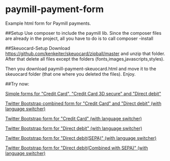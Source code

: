 paymill-payment-form
====================
Example html form for Paymill payments.

##Setup
Use composer to include the paymill lib.
Since the composer files are already in the project, all you have to do is to call composer -install

##Skeuocard-Setup
Download https://github.com/kenkeiter/skeuocard/zipball/master and unzip that folder. After that delete all files except the folders (fonts,images,javascripts,styles).

Then you download paymill-payment-skeuocard.html and move it to the skeuocard folder (that one where you deleted the files). Enjoy.

##Try now:

[Simple forms for "Credit Card", "Credit Card 3D secure" and "Direct debit"][1]

[Twitter Bootstrap combined form for "Credit Card" and "Direct debit" (with language switcher) ][2]

[Twitter Bootstrap form for "Credit Card" (with language switcher) ][3]

[Twitter Bootstrap form for "Direct debit" (with language switcher) ][4]

[Twitter Bootstrap form for "Direct debit(SEPA)" (with language switcher) ][5]

[Twitter Bootstrap form for "Direct debit(Combined with SEPA)" (with language switcher) ][6]

[1]: http://htmlpreview.github.com/?https://github.com/paymill/paymill-payment-form/blob/master/index.html
[2]: http://htmlpreview.github.com/?https://github.com/paymill/paymill-payment-form/blob/master/paymill_payment.html
[3]: http://htmlpreview.github.com/?https://github.com/paymill/paymill-payment-form/blob/master/paymill_payment_cc.html
[4]: http://htmlpreview.github.com/?https://github.com/paymill/paymill-payment-form/blob/master/paymill_payment_elv.html
[5]: http://htmlpreview.github.com/?https://github.com/paymill/paymill-payment-form/blob/master/paymill_payment_sepa.html
[6]: http://htmlpreview.github.com/?https://github.com/paymill/paymill-payment-form/blob/master/paymill_payment_elv_sepa.html
